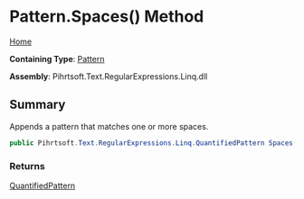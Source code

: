 # Pattern\.Spaces\(\) Method

[Home](../../../../../../README.md)

**Containing Type**: [Pattern](../README.md)

**Assembly**: Pihrtsoft\.Text\.RegularExpressions\.Linq\.dll

## Summary

Appends a pattern that matches one or more spaces\.

```csharp
public Pihrtsoft.Text.RegularExpressions.Linq.QuantifiedPattern Spaces()
```

### Returns

[QuantifiedPattern](../../QuantifiedPattern/README.md)


